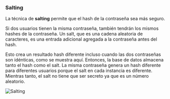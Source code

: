 ### Salting
La técnica de **salting** permite que el hash de la contraseña sea más seguro.

Si dos usuarios tienen la misma contraseña, también tendrán los mismos hashes de la contraseña. Un salt, que es una cadena aleatoria de caracteres, es una entrada adicional agregada a la contraseña antes del hash.

Esto crea un resultado hash diferente incluso cuando las dos contraseñas son idénticas, como se muestra aquí. Entonces, la base de datos almacena tanto el hash como el salt. La misma contraseña genera un hash diferente para diferentes usuarios porque el salt en cada instancia es diferente. Mientras tanto, el salt no tiene que ser secreto ya que es un número aleatorio.

![Salting](https://i.postimg.cc/fLG11C59/salting.png)